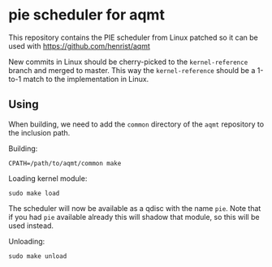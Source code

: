 # pie scheduler for aqmt

This repository contains the PIE scheduler from Linux patched so
it can be used with https://github.com/henrist/aqmt

New commits in Linux should be cherry-picked to the `kernel-reference`
branch and merged to master. This way the `kernel-reference` should
be a 1-to-1 match to the implementation in Linux.

## Using

When building, we need to add the `common` directory of the `aqmt`
repository to the inclusion path.

Building:

```
CPATH=/path/to/aqmt/common make
```

Loading kernel module:

```
sudo make load
```

The scheduler will now be available as a qdisc with the name `pie`.
Note that if you had `pie` available already this will shadow that
module, so this will be used instead.

Unloading:

```
sudo make unload
```
